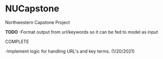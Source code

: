 # NUCapstone
Northwestern Capstone Project 


<b>TODO </b>
-Format output from url/keywords so it can be fed to model as input

COMPLETE

-Implement logic for handling URL's and key terms. (1/20/2021)
